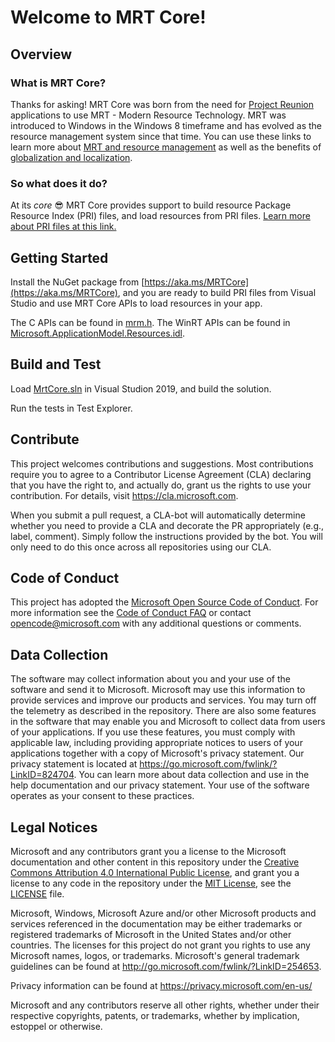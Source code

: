 # Welcome to MRT Core!

## Overview 

### What is MRT Core?
Thanks for asking! MRT Core was born from the need for [Project Reunion](https://aka.ms/projectreunion) applications to use MRT - Modern Resource Technology. MRT was introduced to Windows in the Windows 8 timeframe and has evolved as the resource management system since that time. You can use these links to learn more about [MRT and resource management](https://docs.microsoft.com/en-us/windows/uwp/app-resources/resource-management-system) as well as the benefits of [globalization and localization](https://docs.microsoft.com/en-us/windows/uwp/design/globalizing/globalizing-portal).

### So what does it do?
At its *core* 😎 MRT Core provides support to build resource Package Resource Index (PRI) files, and load resources from PRI files. [Learn more about PRI files at this link.](https://docs.microsoft.com/en-us/windows/uwp/app-resources/resource-management-system)

## Getting Started
Install the NuGet package from [https://aka.ms/MRTCore](https://aka.ms/MRTCore), and you are ready to build PRI files from Visual Studio
and use MRT Core APIs to load resources in your app.

The C APIs can be found in [mrm.h](mrt/Core/src/MRM.h). The WinRT APIs can be found in [Microsoft.ApplicationModel.Resources.idl](mrt/Microsoft.Applicationmodel.Resources/src/Microsoft.Applicationmodel.Resources.idl).

## Build and Test
Load [MrtCore.sln](mrt/MrtCore.sln) in Visual Studion 2019, and build the solution. 

Run the tests in Test Explorer.

## Contribute

This project welcomes contributions and suggestions. Most contributions require you to
agree to a Contributor License Agreement (CLA) declaring that you have the right to,
and actually do, grant us the rights to use your contribution. For details, visit
https://cla.microsoft.com.

When you submit a pull request, a CLA-bot will automatically determine whether you need
to provide a CLA and decorate the PR appropriately (e.g., label, comment). Simply follow the
instructions provided by the bot. You will only need to do this once across all repositories using our CLA.

## Code of Conduct

This project has adopted the [Microsoft Open Source Code of Conduct](https://opensource.microsoft.com/codeofconduct/).
For more information see the [Code of Conduct FAQ](https://opensource.microsoft.com/codeofconduct/faq/) or
contact [opencode@microsoft.com](mailto:opencode@microsoft.com) with any additional questions or comments.

## Data Collection

The software may collect information about you and your use of the software and send it
to Microsoft. Microsoft may use this information to provide services and improve our
products and services. You may turn off the telemetry as described in the repository.
There are also some features in the software that may enable you and Microsoft to collect
data from users of your applications. If you use these features, you must comply with
applicable law, including providing appropriate notices to users of your applications
together with a copy of Microsoft's privacy statement. Our privacy statement is located
at https://go.microsoft.com/fwlink/?LinkID=824704. You can learn more about data collection
and use in the help documentation and our privacy statement. Your use of the software
operates as your consent to these practices.

## Legal Notices

Microsoft and any contributors grant you a license to the Microsoft documentation and other content
in this repository under the [Creative Commons Attribution 4.0 International Public License](https://creativecommons.org/licenses/by/4.0/legalcode),
 and grant you a license to any code in the repository under the [MIT License](https://opensource.org/licenses/MIT), see the
[LICENSE](LICENSE.txt) file.

Microsoft, Windows, Microsoft Azure and/or other Microsoft products and services referenced in the documentation
may be either trademarks or registered trademarks of Microsoft in the United States and/or other countries.
The licenses for this project do not grant you rights to use any Microsoft names, logos, or trademarks.
Microsoft's general trademark guidelines can be found at http://go.microsoft.com/fwlink/?LinkID=254653.

Privacy information can be found at https://privacy.microsoft.com/en-us/

Microsoft and any contributors reserve all other rights, whether under their respective copyrights, patents,
or trademarks, whether by implication, estoppel or otherwise.
